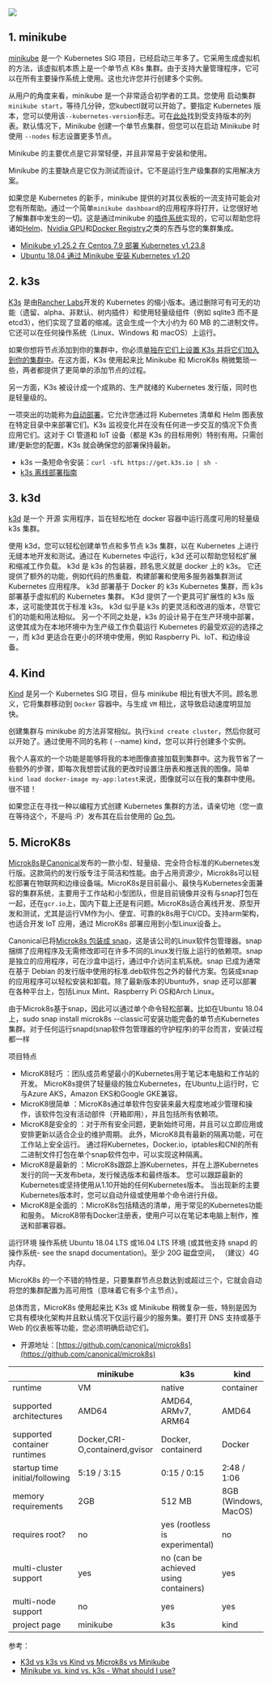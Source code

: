 
![](https://img-blog.csdnimg.cn/e2a549ebaa4144b1bce5da35bedfbc10.png)



## 1. minikube 
[minikube](https://minikube.sigs.k8s.io/docs/) 是一个 Kubernetes SIG 项目，已经启动三年多了。它采用生成虚拟机的方法，该虚拟机本质上是一个单节点 K8s 集群。由于支持大量管理程序，它可以在所有主要操作系统上使用。这也允许您并行创建多个实例。

从用户的角度来看，minikube 是一个非常适合初学者的工具。您使用 启动集群`minikube start`，等待几分钟，您kubectl就可以开始了。要指定 Kubernetes 版本，您可以使用该`--kubernetes-version`标志。可在[此处](https://minikube.sigs.k8s.io/docs/handbook/config/)找到受支持版本的列表。默认情况下，Minikube 创建一个单节点集群，但您可以在启动 Minikube 时使用 `--nodes` 标志设置更多节点。

Minikube 的主要优点是它非常轻便，并且非常易于安装和使用。

Minikube 的主要缺点是它仅为测试而设计。它不是运行生产级集群的实用解决方案。

如果您是 Kubernetes 的新手，minikube 提供的对其仪表板的一流支持可能会对您有所帮助。通过一个简单`minikube dashboard`的应用程序将打开，让您很好地了解集群中发生的一切。这是通过minikube 的[插件系统](https://minikube.sigs.k8s.io/docs/handbook/deploying/)实现的，它可以帮助您将诸如[Helm](https://helm.sh/)、[Nvidia GPU](https://developer.nvidia.com/kubernetes-gpu)和[Docker Registry](https://docs.docker.com/registry/)之类的东西与您的集群集成。

- [Minikube v1.25.2 在 Centos 7.9 部署 Kubernetes v1.23.8](https://blog.csdn.net/xixihahalelehehe/article/details/123796854)
- [Ubuntu 18.04 通过 Minikube 安装 Kubernetes v1.20](https://blog.csdn.net/xixihahalelehehe/article/details/113527867)





## 2. k3s
[K3s](https://k3s.io/) 是由[Rancher Labs](https://www.rancher.com/)开发的 Kubernetes 的缩小版本。通过删除可有可无的功能（遗留、alpha、非默认、树内插件）和使用轻量级组件（例如 sqlite3 而不是 etcd3），他们实现了显着的缩减。这会生成一个大小约为 60 MB 的二进制文件。它还可以在任何操作系统（Linux、Windows 和 macOS）上运行。

如果你想将节点添加到你的集群中，你必须[单独在它们上设置 K3s 并将它们加入到你的集群中](https://pet2cattle.com/2021/04/k3s-join-nodes)。在这方面，K3s 使用起来比 Minikube 和 MicroK8s 稍微繁琐一些，两者都提供了更简单的添加节点的过程。

另一方面，K3s 被设计成一个成熟的、生产就绪的 Kubernetes 发行版，同时也是轻量级的。

一项突出的功能称为[自动部署](https://tannguyen.dev/2021/01/setting-up-a-simple-ci/cd-flow-with-k3s-and-gitlab/)。它允许您通过将 Kubernetes 清单和 Helm 图表放在特定目录中来部署它们。K3s 监视变化并在没有任何进一步交互的情况下负责应用它们。这对于 CI 管道和 IoT 设备（都是 K3s 的目标用例）特别有用。只需创建/更新您的配置，K3s 就会确保您的部署保持最新。

- k3s 一条短命令安装：`curl -sfL https://get.k3s.io | sh -`
- [k3s 离线部署指南](https://blog.csdn.net/xixihahalelehehe/article/details/127691897)

## 3. k3d
[k3d](https://k3d.io/v5.4.7/) 是一个 开源 实用程序，旨在轻松地在 docker 容器中运行高度可用的轻量级 k3s 集群。

使用 k3d，您可以轻松创建单节点和多节点 k3s 集群，以在 Kubernetes 上进行无缝本地开发和测试。通过在 Kubernetes 中运行，k3d 还可以帮助您轻松扩展和缩减工作负载。
k3d 是 k3s 的包装器，顾名思义就是 docker 上的 k3s。
它还提供了额外的功能，例如代码的热重载、构建部署和使用多服务器集群测试 Kubernetes 应用程序。
k3d 部署基于 Docker 的 k3s Kubernetes 集群，而 k3s 部署基于虚拟机的 Kubernetes 集群。
K3d 提供了一个更具可扩展性的 k3s 版本，这可能使其优于标准 k3s。
k3d 似乎是 k3s 的更灵活和改进的版本，尽管它们的功能和用法相似。
另一个不同之处是，k3s 的设计易于在生产环境中部署，这使其成为在本地环境中为生产级工作负载运行 Kubernetes 的最受欢迎的选择之一，而 k3d 更适合在更小的环境中使用，例如 Raspberry Pi、IoT、和边缘设备。

## 4. Kind
[Kind](https://kind.sigs.k8s.io/) 是另一个 Kubernetes SIG 项目，但与 minikube 相比有很大不同。顾名思义，它将集群移动到 `Docker` 容器中。与生成 `VM` 相比，这导致启动速度明显加快。

创建集群与 minikube 的方法非常相似。执行`kind create cluster`，然后你就可以开始了。通过使用不同的名称 ( --name) kind，您可以并行创建多个实例。

我个人喜欢的一个功能是能够将我的本地图像直接加载到集群中。这为我节省了一些额外的步骤，即每次我想尝试我的更改时设置注册表和推送我的图像。简单`kind load docker-image my-app:latest`来说，图像就可以在我的集群中使用。很不错！

如果您正在寻找一种以编程方式创建 Kubernetes 集群的方法，请亲切地（您一直在等待这个，不是吗 :P）发布其在后台使用的 [Go 包](https://pkg.go.dev/sigs.k8s.io/kind/pkg/cluster)。

## 5. MicroK8s
[Microk8s](https://microk8s.io/docs/)是[Canonical](https://canonical.com/)发布的一款小型、轻量级、完全符合标准的Kubernetes发行版。这款简约的发行版专注于简洁和性能。由于占用资源少，Microk8s可以轻松部署在物联网和边缘设备端。MicroK8s是目前最小、最快与Kubernetes全面兼容的集群系统，主要用于工作站和小型团队，但是目前镜像并没有与snap打包在一起，还在`gcr.io`上，国内下载上还是有问题。MicroK8s适合离线开发、原型开发和测试，尤其是运行VM作为小、便宜、可靠的k8s用于CI/CD。支持arm架构，也适合开发 IoT 应用，通过 MicroK8s 部署应用到小型Linux设备上。

Canonical已将[Microk8s 包装成 snap](https://snapcraft.io/microk8s)，这是该公司的Linux软件包管理器。snap捆绑了应用程序及无需修改即可在许多不同的Linux发行版上运行的依赖项。snap是独立的应用程序，可在沙盒中运行，通过中介访问主机系统。snap 已成为通常在基于 Debian 的发行版中使用的标准.deb软件包之外的替代方案。包装成snap的应用程序可以轻松安装和卸载。除了最新版本的Ubuntu外，snap 还可以部署在各种平台上，包括Linux Mint、Raspberry Pi OS和Arch Linux。

由于Microk8s基于snap，因此可以通过单个命令轻松部署。比如在Ubuntu 18.04上，sudo snap install microk8s --classic可安装功能完备的单节点Kubernetes集群。对于任何运行snapd(snap软件包管理器的守护程序)的平台而言，安装过程都一样

项目特点
- MicroK8轻巧 ：团队成员希望最小的Kubernetes用于笔记本电脑和工作站的开发。 MicroK8s提供了轻量级的独立Kubernetes，在Ubuntu上运行时，它与Azure AKS，Amazon EKS和Google GKE兼容。
- MicroK8很简单 ：MicroK8s通过单软件包安装来最大程度地减少管理和操作，该软件包没有活动部件（开箱即用），并且包括所有依赖项。
- MicroK8是安全的 ：对于所有安全问题，更新始终可用，并且可以立即应用或安排更新以适合企业的维护周期。 此外，MicroK8具有最新的隔离功能，可在工作站上安全运行。 通过将Kubernetes，Docker.io，iptables和CNI的所有二进制文件打包在单个snap软件包中，可以实现这种隔离。
- MicroK8是最新的 ：MicroK8s跟踪上游Kubernetes，并在上游Kubernetes发行的同一天发布beta，发行候选版本和最终版本。 您可以跟踪最新的Kubernetes或坚持使用从1.10开始的任何Kubernetes版本。 当出现新的主要Kubernetes版本时，您可以自动升级或使用单个命令进行升级。
- MicroK8是全面的 ：MicroK8s包括精选的清单，用于常见的Kubernetes功能和服务。 MicroK8带有Docker注册表，使用户可以在笔记本电脑上制作，推送和部署容器。

运行环境
操作系统 Ubuntu 18.04 LTS 或16.04 LTS 环境 (或其他支持 snapd 的操作系统- see the snapd documentation)。至少 20G 磁盘空间， （建议）4G 内存。

MicroK8s 的一个不错的特性是，只要集群节点总数达到或超过三个，它就会自动将您的集群配置为高可用性（意味着它有多个主节点）。

总体而言，MicroK8s 使用起来比 K3s 或 Minikube 稍微复杂一些，特别是因为它具有模块化架构并且默认情况下仅运行最少的服务集。要打开 DNS 支持或基于 Web 的仪表板等功能，您必须明确启动它们。

- 开源地址：[https://github.com/canonical/microk8s](https://github.com/canonical/microk8s)


 ||	minikube	|	k3s|kind|
 |--|--|--|--|
|runtime|	VM|		native|container|
supported architectures|	AMD64	|	AMD64, ARMv7, ARM64|AMD64|
|supported container runtimes|	Docker,CRI-O,containerd,gvisor|	Docker, containerd|Docker|	
|startup time initial/following	|5:19 / 3:15|		0:15 / 0:15|2:48 / 1:06|
|memory requirements|	2GB	|512 MB|8GB (Windows, MacOS)	|
|requires root?	|no|		yes (rootless is experimental)|no|
|multi-cluster support|	yes|	no (can be achieved using containers)|yes	|
|multi-node support	|no|yes|yes	|
|project page	|minikube	|k3s|kind	|

参考：
- [K3d vs k3s vs Kind vs Microk8s vs Minikube](https://thechief.io/c/editorial/k3d-vs-k3s-vs-kind-vs-microk8s-vs-minikube/)
- [Minikube vs. kind vs. k3s - What should I use?](https://shipit.dev/posts/minikube-vs-kind-vs-k3s.html)
